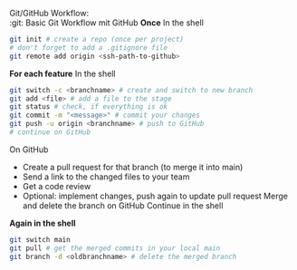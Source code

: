 Git/GitHub Workflow:  
:git: Basic Git Workflow mit GitHub
**Once**
In the shell

```bash
git init # create a repo (once per project)
# don't forget to add a .gitignore file
git remote add origin <ssh-path-to-github>
```

**For each feature**
In the shell

```bash
git switch -c <branchname> # create and switch to new branch
git add <file> # add a file to the stage
git status # check, if everything is ok
git commit -m "<message>" # commit your changes
git push -u origin <branchname> # push to GitHub
# continue on GitHub
```

On GitHub

- Create a pull request for that branch (to merge it into main)
- Send a link to the changed files to your team
- Get a code review
- Optional: implement changes, push again to update pull request
  Merge and delete the branch on GitHub
  Continue in the shell

**Again in the shell**

```bash
git switch main
git pull # get the merged commits in your local main
git branch -d <oldbranchname> # delete the merged branch
```
